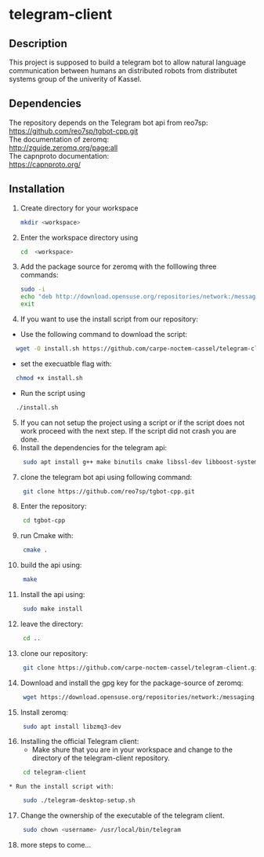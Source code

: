# telegram-client
## Description
This project is supposed to build a telegram bot to allow natural language communication between humans an distributed robots from distributet systems group of the univerity of Kassel.  

## Dependencies
The repository depends on the Telegram bot api from reo7sp:  
https://github.com/reo7sp/tgbot-cpp.git  
The documentation of zeromq:  
http://zguide.zeromq.org/page:all  
The capnproto documentation:  
https://capnproto.org/   

## Installation
1. Create directory for your workspace
    ```bash
    mkdir <workspace>
    ```
2. Enter the workspace directory using  
    ```bash 
    cd  <workspace>
    ```
3. Add the package source for zeromq with the folllowing three commands:  
   ```bash
   sudo -i
   echo "deb http://download.opensuse.org/repositories/network:/messaging:/zeromq:/git-draft/xUbuntu_18.04/ ./" >> /etc/apt/sources.list
   exit
   ```
4. If you want to use the install script from our repository:
  * Use the following command to download the script:  
  ```bash
    wget -O install.sh https://github.com/carpe-noctem-cassel/telegram-client/raw/master/install.sh
  ```
  * set the execuatble flag with:
  ```bash
    chmod +x install.sh
  ```
  * Run the script using  
  ```bash
    ./install.sh
  ```
5. If you can not setup the project using a script or if the script does not work proceed with the next step.
   If the script did not crash you are done.
6. Install the dependencies for the telegram api:  
```bash
    sudo apt install g++ make binutils cmake libssl-dev libboost-system-dev capnproto libcapnp-dev
```
7. clone the telegram bot api using following command:
```bash
    git clone https://github.com/reo7sp/tgbot-cpp.git
```
8. Enter the repository:
```bash
    cd tgbot-cpp
```
9. run Cmake with:  
```bash
    cmake .
```
10. build the api using:  
```bash
    make
```
11. Install the api using:  
```bash
    sudo make install
```
12. leave the directory:  
```bash
    cd ..
```
13. clone our repository:  
```bash
    git clone https://github.com/carpe-noctem-cassel/telegram-client.git
```
14. Download and install the gpg key for the package-source of zeromq:  
```bash
    wget https://download.opensuse.org/repositories/network:/messaging:/zeromq:/git-draft/xUbuntu_18.04/Release.key -O- | sudo apt-key add
```
15. Install zeromq:
```bash
    sudo apt install libzmq3-dev
```
16. Installing the official Telegram client:  
    * Make shure that you are in your workspace and change to the directory of the telegram-client repository.  
```bash
    cd telegram-client  
```
    * Run the install script with:  
```bash
    sudo ./telegram-desktop-setup.sh  
```
17. Change the ownership of the executable of the telegram client.
```bash
    sudo chown <username> /usr/local/bin/telegram
```
18. more steps to come...
